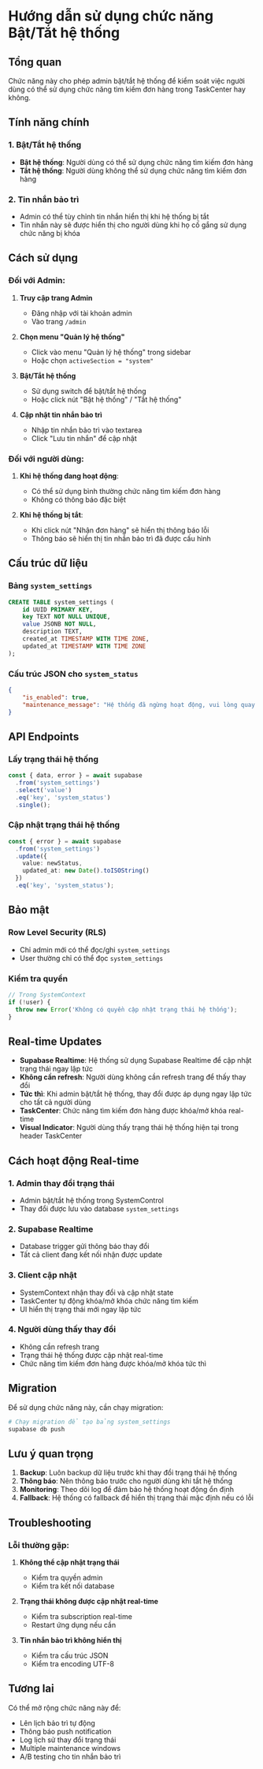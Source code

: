 # Hướng dẫn sử dụng chức năng Bật/Tắt hệ thống

## Tổng quan
Chức năng này cho phép admin bật/tắt hệ thống để kiểm soát việc người dùng có thể sử dụng chức năng tìm kiếm đơn hàng trong TaskCenter hay không.

## Tính năng chính

### 1. Bật/Tắt hệ thống
- **Bật hệ thống**: Người dùng có thể sử dụng chức năng tìm kiếm đơn hàng
- **Tắt hệ thống**: Người dùng không thể sử dụng chức năng tìm kiếm đơn hàng

### 2. Tin nhắn bảo trì
- Admin có thể tùy chỉnh tin nhắn hiển thị khi hệ thống bị tắt
- Tin nhắn này sẽ được hiển thị cho người dùng khi họ cố gắng sử dụng chức năng bị khóa

## Cách sử dụng

### Đối với Admin:

1. **Truy cập trang Admin**
   - Đăng nhập với tài khoản admin
   - Vào trang `/admin`

2. **Chọn menu "Quản lý hệ thống"**
   - Click vào menu "Quản lý hệ thống" trong sidebar
   - Hoặc chọn `activeSection = "system"`

3. **Bật/Tắt hệ thống**
   - Sử dụng switch để bật/tắt hệ thống
   - Hoặc click nút "Bật hệ thống" / "Tắt hệ thống"

4. **Cập nhật tin nhắn bảo trì**
   - Nhập tin nhắn bảo trì vào textarea
   - Click "Lưu tin nhắn" để cập nhật

### Đối với người dùng:

1. **Khi hệ thống đang hoạt động**:
   - Có thể sử dụng bình thường chức năng tìm kiếm đơn hàng
   - Không có thông báo đặc biệt

2. **Khi hệ thống bị tắt**:
   - Khi click nút "Nhận đơn hàng" sẽ hiển thị thông báo lỗi
   - Thông báo sẽ hiển thị tin nhắn bảo trì đã được cấu hình

## Cấu trúc dữ liệu

### Bảng `system_settings`
```sql
CREATE TABLE system_settings (
    id UUID PRIMARY KEY,
    key TEXT NOT NULL UNIQUE,
    value JSONB NOT NULL,
    description TEXT,
    created_at TIMESTAMP WITH TIME ZONE,
    updated_at TIMESTAMP WITH TIME ZONE
);
```

### Cấu trúc JSON cho `system_status`
```json
{
    "is_enabled": true,
    "maintenance_message": "Hệ thống đã ngừng hoạt động, vui lòng quay lại vào ngày hôm sau"
}
```

## API Endpoints

### Lấy trạng thái hệ thống
```typescript
const { data, error } = await supabase
  .from('system_settings')
  .select('value')
  .eq('key', 'system_status')
  .single();
```

### Cập nhật trạng thái hệ thống
```typescript
const { error } = await supabase
  .from('system_settings')
  .update({ 
    value: newStatus,
    updated_at: new Date().toISOString()
  })
  .eq('key', 'system_status');
```

## Bảo mật

### Row Level Security (RLS)
- Chỉ admin mới có thể đọc/ghi `system_settings`
- User thường chỉ có thể đọc `system_settings`

### Kiểm tra quyền
```typescript
// Trong SystemContext
if (!user) {
  throw new Error('Không có quyền cập nhật trạng thái hệ thống');
}
```

## Real-time Updates

- **Supabase Realtime**: Hệ thống sử dụng Supabase Realtime để cập nhật trạng thái ngay lập tức
- **Không cần refresh**: Người dùng không cần refresh trang để thấy thay đổi
- **Tức thì**: Khi admin bật/tắt hệ thống, thay đổi được áp dụng ngay lập tức cho tất cả người dùng
- **TaskCenter**: Chức năng tìm kiếm đơn hàng được khóa/mở khóa real-time
- **Visual Indicator**: Người dùng thấy trạng thái hệ thống hiện tại trong header TaskCenter

## Cách hoạt động Real-time

### 1. Admin thay đổi trạng thái
- Admin bật/tắt hệ thống trong SystemControl
- Thay đổi được lưu vào database `system_settings`

### 2. Supabase Realtime
- Database trigger gửi thông báo thay đổi
- Tất cả client đang kết nối nhận được update

### 3. Client cập nhật
- SystemContext nhận thay đổi và cập nhật state
- TaskCenter tự động khóa/mở khóa chức năng tìm kiếm
- UI hiển thị trạng thái mới ngay lập tức

### 4. Người dùng thấy thay đổi
- Không cần refresh trang
- Trạng thái hệ thống được cập nhật real-time
- Chức năng tìm kiếm đơn hàng được khóa/mở khóa tức thì

## Migration

Để sử dụng chức năng này, cần chạy migration:

```bash
# Chạy migration để tạo bảng system_settings
supabase db push
```

## Lưu ý quan trọng

1. **Backup**: Luôn backup dữ liệu trước khi thay đổi trạng thái hệ thống
2. **Thông báo**: Nên thông báo trước cho người dùng khi tắt hệ thống
3. **Monitoring**: Theo dõi log để đảm bảo hệ thống hoạt động ổn định
4. **Fallback**: Hệ thống có fallback để hiển thị trạng thái mặc định nếu có lỗi

## Troubleshooting

### Lỗi thường gặp:

1. **Không thể cập nhật trạng thái**
   - Kiểm tra quyền admin
   - Kiểm tra kết nối database

2. **Trạng thái không được cập nhật real-time**
   - Kiểm tra subscription real-time
   - Restart ứng dụng nếu cần

3. **Tin nhắn bảo trì không hiển thị**
   - Kiểm tra cấu trúc JSON
   - Kiểm tra encoding UTF-8

## Tương lai

Có thể mở rộng chức năng này để:
- Lên lịch bảo trì tự động
- Thông báo push notification
- Log lịch sử thay đổi trạng thái
- Multiple maintenance windows
- A/B testing cho tin nhắn bảo trì
